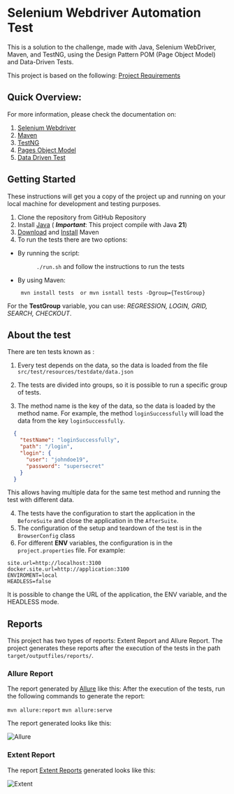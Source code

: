 # Selenium Webdriver Automation Test

This is a solution to the challenge, made with Java, Selenium WebDriver, Maven, and TestNG, using the Design Pattern
POM (Page Object Model) and Data-Driven Tests.

This project is based on the following: [Project Requirements](../README.md)

## Quick Overview:

For more information, please check the documentation on:

1. [Selenium Webdriver](https://www.seleniumhq.org/docs/03_webdriver.jsp)
2. [Maven](https://maven.apache.org/index.html)
3. [TestNG](https://testng.org/doc/index.html)
4. [Pages Object Model](https://medium.com/tech-tajawal/page-object-model-pom-design-pattern-f9588630800b)
5. [Data Driven Test](https://www.browserstack.com/guide/data-driven-framework-in-selenium)

## Getting Started

These instructions will get you a copy of the project up and running on your local machine for development and testing
purposes.

1. Clone the repository from GitHub Repository
2. Install [Java](https://www.oracle.com/java/technologies/javase/jdk11-archive-downloads.html)  ( _**Important**_:
   This project compile with Java **21**)
3. [Download](https://maven.apache.org/download.cgi) and [Install](https://maven.apache.org/install.html) Maven
4. To run the tests there are two options:

- By running the script:

  `       ./run.sh ` and follow the instructions to run the tests


- By using Maven:

  ` mvn install tests  or mvn isntall tests -Dgroup={TestGroup}`

For the **TestGroup** variable, you can use: _REGRESSION, LOGIN, GRID, SEARCH, CHECKOUT_.

## About the test

There are ten tests known as :

1. Every test depends on the data, so the data is loaded from the file  `src/test/resources/testdate/data.json`
2. The tests are divided into groups, so it is possible to run a specific group of tests.

3. The method name is the key of the data, so the data is loaded by the method name.
   For example, the method `loginSuccessfully` will load the data from the key `loginSuccessfully`.

```json 
  {
    "testName": "loginSuccessfully",
    "path": "/login",
    "login": {
      "user": "johndoe19",
      "password": "supersecret"
    }
  }
``` 

This allows having multiple data for the same test method and running the test with different data.

4. The tests have the configuration to start the application in the `BeforeSuite` and close the application in
   the `AfterSuite`.
5. The configuration of the setup and teardown of the test is in the `BrowserConfig` class
6. For different **ENV** variables, the configuration is in the `project.properties` file.
   For example:

```properties
site.url=http://localhost:3100
docker.site.url=http://application:3100
ENVIROMENT=local
HEADLESS=false
```

It is possible to change the URL of the application, the ENV variable, and the HEADLESS mode.

## Reports

This project has two types of reports: Extent Report and Allure Report.
The project generates these reports after the execution of the tests in the path `target/outputfiles/reports/`.

### Allure Report

The report generated by [Allure](https://docs.qameta.io/allure/) like this:
After the execution of the tests, run the following commands to generate the report:

`mvn allure:report`
`mvn allure:serve`

The report generated looks like this:

![Allure](https://github.com/user-attachments/assets/f8da0910-4fbb-4d9a-9320-508282067eaa)

### Extent Report

The report [Extent Reports](https://www.extentreports.com/docs/versions/5/java/index.html) generated looks like this:

![Extent](https://github.com/user-attachments/assets/0fa5952d-f5a2-4e99-b228-0e8187589ea8)


